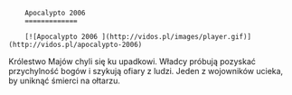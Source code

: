 
        Apocalypto 2006 
        =============
        
        [![Apocalypto 2006 ](http://vidos.pl/images/player.gif)](http://vidos.pl/apocalypto-2006)
        
        
 Królestwo Majów chyli się ku upadkowi. Władcy próbują pozyskać przychylność bogów i szykują ofiary z ludzi. Jeden z wojowników ucieka, by uniknąć śmierci na ołtarzu.
    